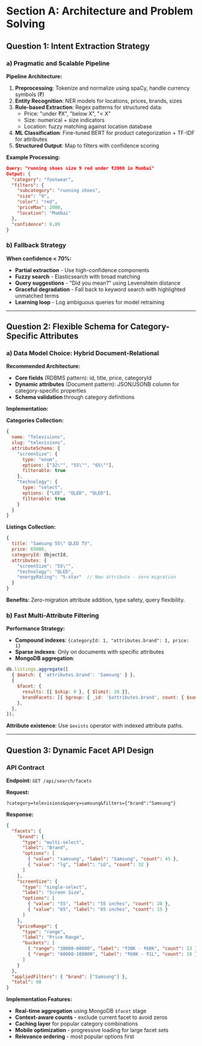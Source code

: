 # Section A: Architecture and Problem Solving

## Question 1: Intent Extraction Strategy

### a) Pragmatic and Scalable Pipeline

**Pipeline Architecture:**

1. **Preprocessing**: Tokenize and normalize using spaCy, handle currency symbols (₹)
2. **Entity Recognition**: NER models for locations, prices, brands, sizes
3. **Rule-based Extraction**: Regex patterns for structured data:
   - Price: "under ₹X", "below X", "< X"
   - Size: numerical + size indicators
   - Location: fuzzy matching against location database
4. **ML Classification**: Fine-tuned BERT for product categorization + TF-IDF for attributes
5. **Structured Output**: Map to filters with confidence scoring

**Example Processing:**

```json
Query: "running shoes size 9 red under ₹2000 in Mumbai"
Output: {
  "category": "footwear",
  "filters": {
    "subcategory": "running shoes",
    "size": "9",
    "color": "red",
    "priceMax": 2000,
    "location": "Mumbai"
  },
  "confidence": 0.89
}
```

### b) Fallback Strategy

**When confidence < 70%:**

- **Partial extraction** - Use high-confidence components
- **Fuzzy search** - Elasticsearch with broad matching
- **Query suggestions** - "Did you mean?" using Levenshtein distance
- **Graceful degradation** - Fall back to keyword search with highlighted unmatched terms
- **Learning loop** - Log ambiguous queries for model retraining

---

## Question 2: Flexible Schema for Category-Specific Attributes

### a) Data Model Choice: **Hybrid Document-Relational**

**Recommended Architecture:**

- **Core fields** (RDBMS pattern): id, title, price, categoryId
- **Dynamic attributes** (Document pattern): JSON/JSONB column for category-specific properties
- **Schema validation** through category definitions

**Implementation:**

**Categories Collection:**

```javascript
{
  name: "Televisions",
  slug: "televisions",
  attributeSchema: {
    "screenSize": {
      type: "enum",
      options: ["32\"", "55\"", "65\""],
      filterable: true
    },
    "technology": {
      type: "select",
      options: ["LED", "OLED", "QLED"],
      filterable: true
    }
  }
}
```

**Listings Collection:**

```javascript
{
  title: "Samsung 55\" QLED TV",
  price: 65000,
  categoryId: ObjectId,
  attributes: {
    "screenSize": "55\"",
    "technology": "QLED",
    "energyRating": "5-star"  // New attribute - zero migration
  }
}
```

**Benefits:** Zero-migration attribute addition, type safety, query flexibility.

### b) Fast Multi-Attribute Filtering

**Performance Strategy:**

- **Compound indexes**: `{categoryId: 1, "attributes.brand": 1, price: 1}`
- **Sparse indexes**: Only on documents with specific attributes
- **MongoDB aggregation**:

```javascript
db.listings.aggregate([
  { $match: { 'attributes.brand': 'Samsung' } },
  {
    $facet: {
      results: [{ $skip: 0 }, { $limit: 20 }],
      brandFacets: [{ $group: { _id: '$attributes.brand', count: { $sum: 1 } } }],
    },
  },
]);
```

**Attribute existence**: Use `$exists` operator with indexed attribute paths.

---

## Question 3: Dynamic Facet API Design

### API Contract

**Endpoint:** `GET /api/search/facets`

**Request:**

```
?category=televisions&query=samsung&filters={"brand":"Samsung"}
```

**Response:**

```json
{
  "facets": {
    "brand": {
      "type": "multi-select",
      "label": "Brand",
      "options": [
        { "value": "samsung", "label": "Samsung", "count": 45 },
        { "value": "lg", "label": "LG", "count": 32 }
      ]
    },
    "screenSize": {
      "type": "single-select",
      "label": "Screen Size",
      "options": [
        { "value": "55", "label": "55 inches", "count": 28 },
        { "value": "65", "label": "65 inches", "count": 15 }
      ]
    },
    "priceRange": {
      "type": "range",
      "label": "Price Range",
      "buckets": [
        { "range": "30000-60000", "label": "₹30K - ₹60K", "count": 23 },
        { "range": "60000-100000", "label": "₹60K - ₹1L", "count": 18 }
      ]
    }
  },
  "appliedFilters": { "brand": ["Samsung"] },
  "total": 98
}
```

**Implementation Features:**

- **Real-time aggregation** using MongoDB `$facet` stage
- **Context-aware counts** - exclude current facet to avoid zeros
- **Caching layer** for popular category combinations
- **Mobile optimization** - progressive loading for large facet sets
- **Relevance ordering** - most popular options first
